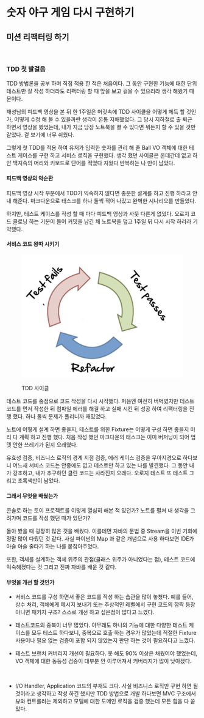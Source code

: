 # 숫자 야구 게임 다시 구현하기

## 미션 리팩터링 하기

<figure><img src="../../../.gitbook/assets/image (2).png" alt=""><figcaption></figcaption></figure>



### TDD 첫 발걸음

TDD 방법론을 공부 하며 직접 적용 한 적은 처음이다. 그 동안 구현한 기능에 대한 단위 테스트만 잘 작성 하더라도 리팩터링 할 때 앞을 보고 걸을 수 있으리라 생각 해왔기 때문이다.

재성님의 피드백 영상을 본 뒤 한 1주일은 머릿속에 TDD 사이클을 어떻게 체득 할 것인가, 어떻게 수정 해 볼 수 있을까란 생각이 온통 지배했었다. 그 당시 지하철로 출 퇴근 하면서 영상을 봤었는데, 내가 지금 당장 노트북을 켤 수 있다면 뭐든지 할 수 있을 것만 같았다. 겉 보기에 너무 쉬웠다.

그렇게 첫 TDD를 적용 하여 유저가 입력한 숫자를 관리 해 줄 Ball VO 객체에 대한 테스트 케이스를 구현 하고 서비스 로직을 구현했다. 생각 했던 사이클은 온데간데 없고 하얀 백지속의 머리와 키보드로 단어를 적었다 지웠다 반복하는 나 만이 남았다.



#### 피드백 영상의 악순환

피드백 영상 시작 부분에서 TDD가 익숙하지 않다면 충분한 설계를 하고 진행 하라고 안내 해준다. 마크다운으로 태스크를 하나 둘씩 적어 나갔고 완벽한 시나리오를 만들었다.

하지만, 테스트 케이스를 작성 할 때 마다 피드백 영상과 사뭇 다른게 없었다. 오로지 코드 클로닝 하는 기분이 들어 커밋을 남긴 채 노트북을 덮고 1주일 뒤 다시 시작 하리라 기약했다.



#### 서비스 코드 왕따 시키기

<figure><img src="../../../.gitbook/assets/image (1).png" alt=""><figcaption><p>TDD 사이클</p></figcaption></figure>

테스트 코드를 중점으로 코드 작성을 다시 시작했다. 처음엔 여전히 버벅였지만 테스트 코드를 먼저 작성한 뒤 컴파일 에러를 해결 하고 실패 시킨 뒤 성공 하여 리팩터링을 진행 했다. 하나 둘씩 문제가 풀리니까 재밌었다.

노트에 어떻게 설계 하면 좋을지, 테스트를 위한 Fixture는 어떻게 구성 하면 좋을지 미리 다 계획 하고 진행 했다. 처음 작성 했던 마크다운의 태스크는 이미 버저닝이 되어 업뎃 안한 쓰레기가 된지 오래였다.

유효성 검증, 비즈니스 로직의 경계 지점 검증, 에러 케이스 검증을 무아지경으로 하다보니 어느새 서비스 코드는 안중에도 없고 테스트만 하고 있는 나를 발견했다. 그 동안 내가 강조하고, 내가 추구하던 클린 코드는 사라진지 오래다. 오로지 테스트 또 테스트 그리고 초록색만이 남았다.



#### 그래서 무엇을 배웠는가

콘솔로 하는 토이 프로젝트를 이렇게 열심히 해본 적 있던가? 노트를 펼쳐 내 생각을 그려가며 코드를 작성 했던 때가 있던가?&#x20;

돌아 봤을 때 굉장히 많은 것을 배웠다. 이를테면 자바의 문법 중 Stream을 이번 기회에 정말 많이 다뤘던 것 같다. 사실 파이썬의 Map 과 같은 개념으로 사용 하다보면 IDE가 아슬 아슬 줄타기 하는 나를 붙잡아주었다.

또한, 객체를 설계하는 객체 위주의 관점(클래스 위주가 아니었다는 점), 테스트 코드에 익숙해졌다는 것 그리고  진짜 자바를 배운 것 같다.&#x20;



#### 무엇을 개선 할 것인가

* 서비스 코드를 구성 하면서 좋은 코드를 작성 하는 습관을 많이 놓쳤다. 예를 들어, 상수 처리, 객체에게 메시지 보내기 또는 추상적인 레벨에서 구현 코드의 깜짝 등장 아니면 패키지 구조? 스스로 개선 하고 싶은점이 많다고 느꼈다.
* 테스트코드의 중복이 너무 많았다. 아무래도 하나의 기능에 대한 다양한 테스트 케이스를 모두 테스트 하다보니, 중복으로 호출 하는 경우가 많았는데 적절한 Fixture 사용이나 필요 없는 검증이 포함 되지 않았는지 판단 하는 것이 필요하다고 느꼈다.
*   테스트 브랜치 커버리지 개선이 필요하다. 못 해도 90% 이상은 채웠어야 했었는데, VO 객체에 대한 동등성 검증이 대부분 안 이루어져서 커버리지가 많이 낮아졌다.

    <figure><img src="../../../.gitbook/assets/image.png" alt=""><figcaption></figcaption></figure>
* I/O Handler, Application 코드의 부재도 크다. 사실 비즈니스 로직만 구현 하면 될 것이라고 생각하고 작성 하긴 했지만 TDD 방법으로 개발 하다보면 MVC 구조에서 뷰와 컨트롤러는 제외하고 모델에 대한 도메인 로직을 검증 했는데 모든 힘을 다 쏟았다.

